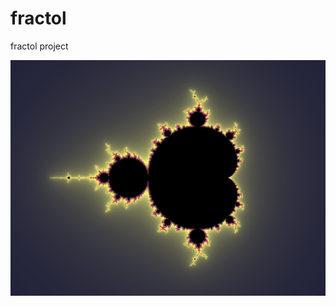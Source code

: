 # fractol
fractol project


![alt text](https://github.com/Cyl-at-42/fractol/blob/main/fractol1.png)
